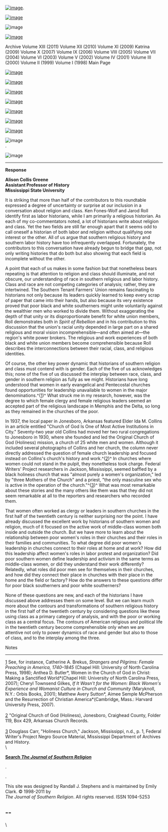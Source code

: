 [![image](../index_top_logo_.jpg)](http://jsr.fsu.edu/).

[![image](../index_top.jpg)](http://jsr.fsu.edu/)

![image](../page_2_strip.jpg)

[![image](../New_Vol_13.png)](Front13.html)

Archive Volume XIII (2011) Volume XII (2010) Volume XI (2009) Katrina
(2009) Volume X (2007) Volume IX (2006) Volume VIII (2005) Volume VII
(2004) Volume VI (2003) Volume V (2002) Volume IV (2001) Volume III
(2000) Volume II (1999) Volume I (1998) Main Page

[![image](../page_2_link_4_mast.jpg)](http://jsr.fsu.edu/ed.htm)

[![image](../page_2_link_5_ed_policies.jpg)](http://jsr.fsu.edu/mission.htm)

[![image](../page_2_link_6_article_sub.jpg)](http://jsr.fsu.edu/submit.htm)

[![image](../page_2_link_7_book_rev.jpg)](http://jsr.fsu.edu/reviews.htm)

[![image](../page_2_link_8_hill_award.jpg)](http://jsr.fsu.edu/award.htm)

[![image](../page_2_link_9_advertisers.jpg)](http://jsr.fsu.edu/ads.htm)

[![image](../page_2_link_99_email.jpg)](mailto:aremillard@francis.edu)

![image](../page_2_width_line_side.jpg) \
 .

![image](../page_2_width_line_top.jpg)

* * * * *

**Response**

**Alison Collis Greene\
 Assistant Professor of History \
 Mississippi State University**

It is striking that more than half of the contributors to this
roundtable expressed a degree of uncertainty or surprise at our
inclusion in a conversation about religion and class. Ken Fones-Wolf and
Jarod Roll identify first as labor historians, while I am primarily a
religious historian. As each of my co-commentators noted, a lot of
historians write about religion and class. Yet the two fields are still
far enough apart that it seems odd to call oneself a historian of both
labor and religion without qualifying one interest or the other. All of
us argue that southern religious history and southern labor history have
too infrequently overlapped. Fortunately, the contributors to this
conversation have already begun to bridge that gap, not only writing
histories that do both but also showing that each field is incomplete
without the other.

A point that each of us makes in some fashion but that nonetheless bears
repeating is that attention to religion and class should illuminate, and
not obscure, our understanding of race in southern religious and labor
history. Class and race are not competing categories of analysis;
rather, they are intertwined. The Southern Tenant Farmers' Union remains
fascinating to historians not only because its leaders quickly learned
to keep every scrap of paper that came into their hands, but also
because its very existence proved that poor black and white southerners
might unite voluntarily against the wealthier men who worked to divide
them. Without exaggerating the depth of that unity or its
disproportionate benefit for white union members, Roll demonstrates both
in *Spirit of Rebellion* and in his contribution to this discussion that
the union's racial unity depended in large part on a shared religious
and moral vision incomprehensible—and often aimed at—the region's white
power brokers. The religious and work experiences of both black and
white union members become comprehensible because Roll describes the
interconnections between their racial, class, and religious identities.

Of course, the other key power dynamic that historians of southern
religion and class must contend with is gender. Each of the five of us
acknowledges this; none of the five of us discussed the interplay
between race, class, and gender in southern religion as fully as we
might. Historians have long understood that women in early evangelical
and Pentecostal churches found opportunities for leadership unavailable
to women in the major denominations.^([1](#ftn1))^ What struck me in my
research, however, was the degree to which female clergy and female
religious leaders seemed an accepted part of the religious landscape in
Memphis and the Delta, so long as they remained in the churches of the
poor.

In 1937, the local paper in Jonesboro, Arkansas featured Elder Ida M.
Collins in an article entitled "Church of God Is One of Most Active
Institutions in City." Seventy-two year old Collins had moved her two
rural congregations to Jonesboro in 1930, where she founded and led the
Original Church of God (Holiness) mission, a church of 25 white men and
women. Although it included several photographs of Collins and her
church, the column never directly addressed the question of female
church leadership and focused instead on Collins's church's history and
work.^([2](#ftn2))^ In churches where women could not stand in the
pulpit, they nonetheless took charge. Federal Writers' Project
researchers in Jackson, Mississippi, seemed baffled by a black holiness
church that was "almost purely a women's organization," led by "three
Mothers of the Church" and a priest, "the only masculine sex who is
active in the operation of the church."^([3](#ftn3))^ What was most
remarkable about these stories and the many others like them was that
they did not seem remarkable at all to the reporters and researchers who
recorded them.

That women often worked as clergy or leaders in southern churches in the
first half of the twentieth century is neither surprising nor the point.
I have already discussed the excellent work by historians of southern
women and religion, much of it focused on the active work of
middle-class women both inside and outside the church. But we have more
to learn about the relationship between poor women's roles in their
churches and their roles in their families and communities. To what
degree did poor women's leadership in churches connect to their roles at
home and at work? How did this leadership affect women's roles in labor
protest and organization? Did poor southern women define leadership and
activism in the same terms as middle-class women, or did they understand
their work differently? Relatedly, what roles did poor men see for
themselves in their churches, and how did they connect their place in
churches with their place in the home and the field or factory? How do
the answers to these questions differ for poor black southerners and
poor white southerners?

None of these questions are new, and each of the historians I have
discussed above addresses them on some level. But we can learn much more
about the contours and transformations of southern religious history in
the first half of the twentieth century by considering questions like
these using class as a primary category of analysis, and with the poor
or working class as a central focus. The contours of American religious
and political life in the twentieth century become comprehensible only
when we are attentive not only to power dynamics of race and gender but
also to those of class, and to the interplay among the three.

Notes

* * * * *

[1](#tx1) See, for instance, Catherine A. Brekus, *Strangers and
Pilgrims: Female Preaching in America, 1740–1845* (Chapel Hill:
University of North Carolina Press, 1998); Anthea D. Butler*, Women in
the Church of God in Christ: Making a Sanctified World*(Chapel Hill:
University of North Carolina Press, 2007); Cheryl Townsend Gilkes, *If
It Wasn't for the Women: Black Women's Experience and Womanist Culture
in Church and Community* (Maryknoll, N.Y.: Orbis Books, 2001); Matthew
Avery Sutton*, Aimee Semple McPherson and the Resurrection of Christian
America*(Cambridge, Mass.: Harvard University Press, 2007). \
 \
 [2](#tx2) "Original Church of God (Holiness), Jonesboro, Craighead
County, Folder 119, Box 429, Arkansas Church Records. \
 \
 [3](#tx3) Douglass Carr, "Holiness Church," Jackson, Mississippi, n.d.,
p. 1, Federal Writer's Project Negro Source Material, Mississippi
Department of Archives and History. \
 \

**[Search *The Journal of Southern
Religion*](http://jsr.fsu.edu/search.htm)**

.

.

This site was designed by Randall J. Stephens and is maintained by Emily
Clark. © 1998-2011 by \
 *The Journal of Southern Religion*. All rights reserved. ISSN 1094-5253

  --
  --

\

